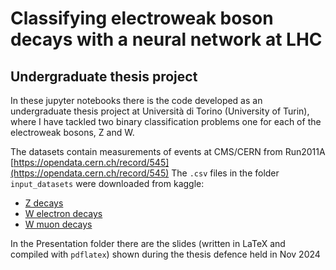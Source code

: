 # Classifying electroweak boson decays with a neural network at LHC
## Undergraduate thesis project

In these jupyter notebooks there is the code developed as an undergraduate thesis project at Università di Torino (University of Turin), where I have tackled two binary classification problems one for each of the electroweak bosons, Z and W.

The datasets contain measurements of events at CMS/CERN from Run2011A 
[https://opendata.cern.ch/record/545](https://opendata.cern.ch/record/545)
The `.csv` files in the folder `input_datasets` were downloaded from kaggle:
- [Z decays](https://www.kaggle.com/datasets/omidbaghchehsaraei/identification-of-two-modes-of-z-boson/data)
- [W electron decays](https://www.kaggle.com/datasets/omidbaghchehsaraei/cern-dataset-w-to-electron-and-neutrino)
- [W muon decays](https://www.kaggle.com/datasets/omidbaghchehsaraei/cern-dataset-w-to-muon-and-neutrino)

In the Presentation folder there are the slides (written in LaTeX and compiled with `pdflatex`) shown during the thesis defence held in Nov 2024

